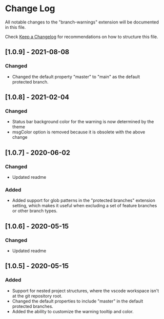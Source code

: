 # Change Log
All notable changes to the "branch-warnings" extension will be documented in this file.

Check [Keep a Changelog](http://keepachangelog.com/) for recommendations on how to structure this file.

## [1.0.9] - 2021-08-08
### Changed
- Changed the default property "master" to "main" as the default protected branch.

## [1.0.8] - 2021-02-04
### Changed
- Status bar background color for the warning is now determined by the theme
- msgColor option is removed because it is obsolete with the above change

## [1.0.7] - 2020-06-02
### Changed
- Updated readme
### Added
- Added support for glob patterns in the "protected branches" extension setting, which makes it useful when excluding a set of feature branches or other branch types. 

## [1.0.6] - 2020-05-15
### Changed
- Updated readme

## [1.0.5] - 2020-05-15
### Added
- Support for nested project structures, where the vscode workspace isn't at the git repository root. 
- Changed the default properties to include "master" in the default protected branches. 
- Added the ability to customize the warning tooltip and color. 
